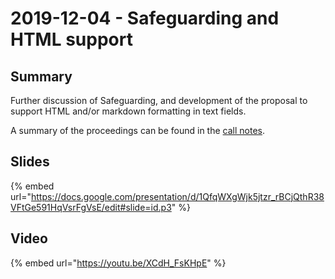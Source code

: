 # 2019-12-04 - Safeguarding and HTML support

## Summary

Further discussion of Safeguarding, and development of the proposal to support HTML and/or markdown formatting in text fields.&#x20;

A summary of the proceedings can be found in the [call notes](https://docs.google.com/document/d/121MW-D10EERXzWccCHim4gbmGj0i1XcajBcOgObLkWc/edit?usp=sharing).

## Slides

{% embed url="https://docs.google.com/presentation/d/1QfqWXgWjk5jtzr_rBCjQthR38VFtGe591HqVsrFgVsE/edit#slide=id.p3" %}



## Video

{% embed url="https://youtu.be/XCdH_FsKHpE" %}



